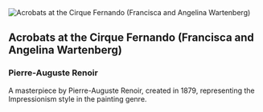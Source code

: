 
<div class="artwork-of-the-day">
  <div class="container">
    <div class="img-wrapper">
      <img
        src="https://www.artic.edu/iiif/2/321c45f5-22a3-84a2-44cc-cf66642d4cf2/full/843,/0/default.jpg"
        alt="Acrobats at the Cirque Fernando (Francisca and Angelina Wartenberg)" />
    </div>
    <div class="artwork-detail">
      <div class="artwork-origin"> 
        <h2 class="artwork-name">Acrobats at the Cirque Fernando (Francisca and Angelina Wartenberg)</h2>
        <h3 class="artist">
          Pierre-Auguste Renoir
        </h3>
      </div>
      <p class="description">
        A masterpiece by Pierre-Auguste Renoir, created in 1879, representing the Impressionism style in the painting genre.
      </p>
    </div>
  </div>
</div>
